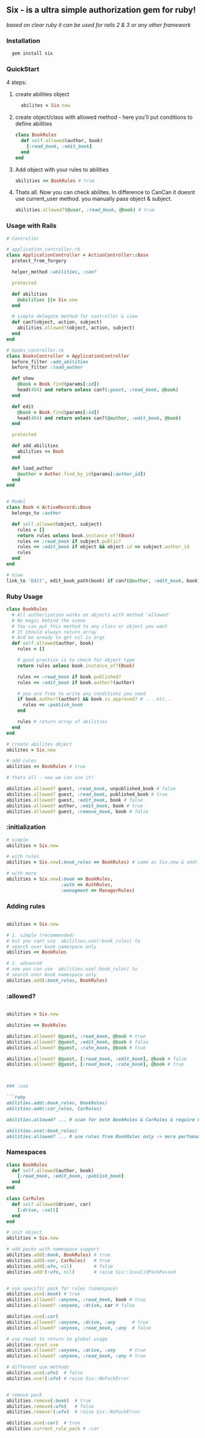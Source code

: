 ## Six - is a ultra simple authorization gem for ruby!

_based on clear ruby it can be used for rails 2 & 3 or any other framework_

### Installation

```ruby
  gem install six
```


### QuickStart

4 steps:

1. create abilities object

    ```ruby
      abilites = Six.new
    ```

2. create object/class with allowed method - here you'll put conditions to define abilities

    ```ruby
    class BookRules
      def self.allowed(author, book)
        [:read_book, :edit_book]
      end
    end
    ```

3. Add object with your rules to abilities

    ```ruby
    abilities << BookRules # true
    ```

4. Thats all. Now you can check abilites. In difference to CanCan it doesnt use current_user method. you manually pass object & subject.

    ```ruby
    abilities.allowed?(@user, :read_book, @book) # true
    ```

### Usage with Rails

```ruby 
# Controller

# application_controller.rb
class ApplicationController < ActionController::Base
  protect_from_forgery

  helper_method :abilities, :can?

  protected 

  def abilities
    @abilities ||= Six.new
  end

  # simple delegate method for controller & view
  def can?(object, action, subject)
    abilities.allowed?(object, action, subject)
  end
end

# books_controller.rb
class BooksController < ApplicationController
  before_filter :add_abilities
  before_filter :load_author

  def show
    @book = Book.find(params[:id])
    head(404) and return unless can?(:guest, :read_book, @book)
  end

  def edit
    @book = Book.find(params[:id])
    head(404) and return unless can?(@author, :edit_book, @book)
  end

  protected

  def add_abilities
    abilities << Book
  end

  def load_author
    @author = Author.find_by_id(params[:author_id])
  end
end


# Model
class Book < ActiveRecord::Base
  belongs_to :author

  def self.allowed(object, subject)
    rules = []
    return rules unless book.instance_of?(Book)
    rules << :read_book if subject.public?
    rules << :edit_book if object && object.id == subject.author_id
    rules
  end
end

# View
link_to 'Edit', edit_book_path(book) if can?(@author, :edit_book, book)
```

### Ruby Usage

```ruby 
class BookRules
  # All authorization works on objects with method 'allowed'
  # No magic behind the scene
  # You can put this method to any class or object you want
  # It should always return array
  # And be aready to get nil in args
  def self.allowed(author, book)
    rules = []

    # good practice is to check for object type
    return rules unless book.instance_of?(Book)

    rules << :read_book if book.published? 
    rules << :edit_book if book.author?(author)

    # you are free to write any conditions you need
    if book.author?(author) && book.is_approved? # ....etc...
      rules << :publish_book 
    end

    rules # return array of abilities
  end
end

# create abilites object
abilites = Six.new

# add rules
abilities << BookRules # true

# thats all - now we can use it!

abilities.allowed? guest, :read_book, unpublished_book # false
abilities.allowed? guest, :read_book, published_book # true
abilities.allowed? guest, :edit_book, book # false
abilities.allowed? author, :edit_book, book # true
abilities.allowed? guest, :remove_book, book # false
```


### :initialization

```ruby
# simple
abilities = Six.new

# with rules
abilities = Six.new(:book_rules => BookRules) # same as Six.new & add(:bok_rules, BookRules)

# with more
abilities = Six.new(:book => BookRules,
                    :auth => AuthRules,
                    :managment => ManagerRules)
```

### Adding rules

```ruby

abilities = Six.new

# 1. simple (recommended)
# but you cant use  abilities.use(:book_rules) to 
# search over book namespace only
abilities << BookRules

# 2. advanced
# now you can use  abilities.use(:book_rules) to 
# search over book namespace only
abilities.add(:book_rules, BookRules)

```

### :allowed?


```ruby

abilities = Six.new

abilities << BookRules

abilities.allowed? @guest, :read_book, @book # true
abilities.allowed? @guest, :edit_book, @book # false
abilities.allowed? @guest, :rate_book, @book # true

abilities.allowed? @guest, [:read_book, :edit_book], @book # false
abilities.allowed? @guest, [:read_book, :rate_book], @book # true



### :use

```ruby 
abilities.add(:book_rules, BookRules)
abilities.add(:car_rules, CarRules)

abilities.allowed? ... # scan for both BookRules & CarRules & require kind_of check

abilities.use(:book_rules)
abilities.allowed? ... # use rules from BookRules only -> more perfomance
```

### Namespaces

```ruby 
class BookRules
  def self.allowed(author, book)
    [:read_book, :edit_book, :publish_book] 
  end
end

class CarRules
  def self.allowed(driver, car)
    [:drive, :sell] 
  end
end

# init object
abilities = Six.new

# add packs with namespace support
abilities.add(:book, BookRules) # true
abilities.add(:car, CarRules)   # true
abilities.add(:ufo, nil)        # false
abilities.add!(:ufo, nil)       # raise Six::InvalidPackPassed


# use specific pack for rules (namespace)
abilities.use(:book) # true
abilities.allowed? :anyone, :read_book, book # true
abilities.allowed? :anyone, :drive, car # false

abilities.use(:car)
abilities.allowed? :anyone, :drive, :any      # true
abilities.allowed? :anyone, :read_book, :any  # false

# use reset to return to global usage
abilities.reset_use
abilities.allowed? :anyone, :drive, :any     # true
abilities.allowed? :anyone, :read_book, :any # true

# different use methods
abilities.use(:ufo)  # false
abilities.use!(:ufo) # raise Six::NoPackError


# remove pack
abilities.remove(:book)  # true
abilities.remove(:ufo)   # false
abilities.remove!(:ufo)  # raise Six::NoPackError

abilities.use(:car)  # true
abilities.current_rule_pack # :car

```

